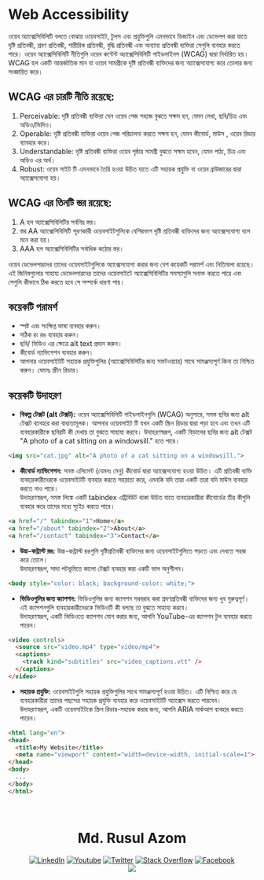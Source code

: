 # Web Accessibility  

ওয়েব অ্যাক্সেসিবিলিটি বলতে বোঝায় ওয়েবসাইট, টুলস এবং প্রযুক্তিগুলি এমনভাবে ডিজাইন এবং ডেভেলপ করা যাতে দৃষ্টি প্রতিবন্ধী, শ্রবণ প্রতিবন্ধী, শারীরিক প্রতিবন্ধী, বুদ্ধি প্রতিবন্ধী এবং অন্যান্য প্রতিবন্ধী ব্যক্তিরা সেগুলি ব্যবহার করতে পারে। ওয়েব অ্যাক্সেসিবিলিটি নীতিগুলি ওয়েব কন্টেন্ট অ্যাক্সেসিবিলিটি গাইডলাইনস (WCAG) দ্বারা নির্ধারিত হয়। WCAG হল একটি আন্তর্জাতিক মান যা ওয়েব সামগ্রীকে দৃষ্টি প্রতিবন্ধী ব্যক্তিদের জন্য অ্যাক্সেসযোগ্য করে তোলার জন্য সংজ্ঞায়িত করে।

## WCAG এর চারটি নীতি রয়েছে:

1. Perceivable: দৃষ্টি প্রতিবন্ধী ব্যক্তিরা যেন ওয়েব পেজ সহজে বুঝতে সক্ষম হন, যেমন লেখা, ছবি/চিত্র এবং অডিও/ভিদিও।
2. Operable: দৃষ্টি প্রতিবন্ধী ব্যক্তিরা ওয়েব পেজ পরিচালনা করতে সক্ষম হন, যেমন কীবোর্ড, মাউস , ওয়েব রিডার ব্যাবহার করে। 
3. Understandable: দৃষ্টি প্রতিবন্ধী ব্যক্তিরা ওয়েব পৃষ্ঠার সামগ্রী বুঝতে সক্ষম হবেন, যেমন পাঠ্য, চিত্র এবং অডিও এর অর্থ।
4. Robust: ওয়েব সাইট টি এমনভাবে তৈরি হওয়া উচিত যাতে এটি সহায়ক প্রযুক্তি বা ওয়েব ব্রাউজারের দ্বারা অ্যাক্সেসযোগ্য হয়।

## WCAG এর তিনটি স্তর রয়েছে: 
1. A হল অ্যাক্সেসিবিলিটির সর্বনিম্ন স্তর। 
2. স্তর AA অ্যাক্সেসিবিলিটি পূরণকারী ওয়েবসাইটগুলিকে বেশিরভাগ দৃষ্টি প্রতিবন্ধী ব্যক্তিদের জন্য অ্যাক্সেসযোগ্য বলে মনে করা হয়।
3. AAA হল অ্যাক্সেসিবিলিটির সর্বাধিক কঠোর স্তর। 

ওয়েব ডেভেলপারদের তাদের ওয়েবসাইটগুলিকে অ্যাক্সেসযোগ্য করার জন্য বেশ কয়েকটি পরামর্শ  এবং  নিতিমালা রয়েছে। এই জিনিষগুলোর সাহায্য  ডেভেলপারদের তাদের ওয়েবসাইটে অ্যাক্সেসিবিলিটির সমস্যাগুলি সনাক্ত করতে পারে এবং সেগুলি কীভাবে ঠিক করতে হবে সে সম্পর্কে ধারণা পায়।

## কয়েকটি পরামর্শ
* স্পষ্ট এবং সংক্ষিপ্ত ভাষা ব্যবহার করুন।
* সঠিক রং রঙ ব্যবহার করুন।
* ছবি/ ভিডিও এর ক্ষেত্রে alt text প্রদান করুন।
* কীবোর্ড ন্যাভিগেশন ব্যবহার করুন।
* আপনার ওয়েবসাইটটি সহায়ক প্রযুক্তিগুলির (অ্যাক্সেসিবিলিটির জন্য সফটওয়্যার) সাথে সামঞ্জস্যপূর্ণ কিনা তা নিশ্চিত করুন। যেমনঃ স্ক্রীন রিডার। 

## কয়েকটি  উদাহরণ 
 - **বিকল্প টেক্সট (alt টেক্সট):** ওয়েব অ্যাক্সেসিবিলিটি গাইডলাইনগুলি (WCAG) অনুসারে, সমস্ত ছবির  জন্য alt টেক্সট ব্যাবহার করা বাধ্যতামূলক। আপনার ওয়েবসাইট টি যখন একটি স্ক্রিন রিডার দ্বারা পড়া হবে এবং তখন এটি ব্যবহারকারীকে ছবিরটি কী দেখায় তা বুঝতে সাহায্য করবে। 
 উদাহরণস্বরূপ, একটি বিড়ালের ছবির জন্য alt টেক্সট "A photo of a cat sitting on a windowsill." হতে পারে।
```html
<img src="cat.jpg" alt="A photo of a cat sitting on a windowsill.">
```

- **কীবোর্ড ন্যাভিগেশন:** সমস্ত এলিমেন্ট (যেমনঃ মেনু) কীবোর্ড দ্বারা অ্যাক্সেসযোগ্য হওয়া উচিত। এটি প্রতিবন্ধী ব্যক্তি ব্যবহারকারীদেরকে ওয়েবসাইটটি ব্যবহার করতে সহয়াতা করে, এমনকি যদি তারা একটি তারা যদি মাউস ব্যবহার করতে নাও পারে।  
উদাহরণস্বরূপ, সমস্ত লিঙ্কে একটি tabindex এট্রিবিউট থাকা উচিত যাতে ব্যবহারকারীরা কীবোর্ডের তীর কীগুলি ব্যবহার করে তাদের মধ্যে স্যুইচ করতে পারে।
```html
<a href="/" tabindex="1">Home</a>
<a href="/about" tabindex="2">About</a>
<a href="/contact" tabindex="3">Contact</a>
```     

- **উচ্চ-কন্ট্রাস্ট রঙ:** উচ্চ-কন্ট্রাস্ট রঙগুলি দৃষ্টিপ্রতিবন্ধী ব্যক্তিদের জন্য ওয়েবসাইটগুলিতে পড়তে এবং দেখতে সহজ করে তোলে।   
উদাহরণস্বরূপ, সাদা পটভূমিতে কালো টেক্সট ব্যবহার করা একটি ভাল অনুশীলন। 

```html
<body style="color: black; background-color: white;">
``` 


- **ভিডিওগুলির জন্য ক্যাপশন:** ভিডিওগুলির জন্য ক্যাপশন সরবরাহ করা শ্রবণপ্রতিবন্ধী ব্যক্তিদের জন্য খুব গুরুত্বপূর্ণ। এই ক্যাপশনগুলি ব্যবহারকারীদেরকে ভিডিওটি কী বলছে তা বুঝতে সাহায্য করবে।   
উদাহরণস্বরূপ, একটি ভিডিওতে ক্যাপশন যোগ করার জন্য, আপনি YouTube-এর ক্যাপশন টুল ব্যবহার করতে পারেন।

```html
<video controls>
  <source src="video.mp4" type="video/mp4">
  <captions>
    <track kind="subtitles" src="video_captions.vtt" />
  </captions>
</video>
``` 

- **সহায়ক প্রযুক্তি:** ওয়েবসাইটগুলি সহায়ক প্রযুক্তিগুলির সাথে সামঞ্জস্যপূর্ণ হওয়া উচিত। এটি নিশ্চিত করে যে ব্যবহারকারীরা তাদের পছন্দের সহায়ক প্রযুক্তি ব্যবহার করে ওয়েবসাইটটি অ্যাক্সেস করতে পারবেন।  
উদাহরণস্বরূপ, একটি ওয়েবসাইটকে স্ক্রিন রিডার-সহায়ক করার জন্য, আপনি ARIA মার্কআপ ব্যবহার করতে পারেন।
```html
<html lang="en">
<head>
  <title>My Website</title>
  <meta name="viewport" content="width=device-width, initial-scale=1">
</head>
<body>
  ...
</body>
</html>
```

<div style="display: flex;">
  <div style="width: 100%;" align="center" >
   <br/>
   <h1> Md. Rusul Azom </h1>
  <div align=center>
        <a href="#"><img src="https://img.shields.io/badge/Linkedin-0077b5?style=flat&logo=linkedin" alt="LinkedIn" /></a>
        <a href="#"><img src="https://img.shields.io/badge/Youtube-ff0000?style=flat&logo=youtube" alt="Youtube" /></a>
        <a href="#"><img src="https://img.shields.io/badge/Twitter-ffffff?style=flat&logo=twitter" alt="Twitter" /></a>    
        <a href="#"><img src="https://img.shields.io/badge/Stack Overflow-f48024?style=flat&logo=stackoverflow&logoColor=white" alt="Stack Overflow" /></a>    
        <a href="#"><img src="https://img.shields.io/badge/Facebook-ffffff?style=flat&logo=facebook" alt="Facebook"/></a>
   </div>

   <div >
  <div style="width: 50%;" align="center" >
   <a href="https://github.com/rusulazomsumon/github-profile-views-counter">
    <img src="https://komarev.com/ghpvc/?username=tanvirstreame">
</a>
  </div>